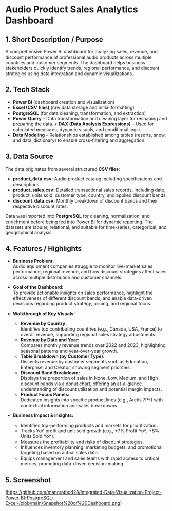 # Audio Product Sales Analytics Dashboard

## 1. Short Description / Purpose

A comprehensive Power BI dashboard for analyzing sales, revenue, and discount performance of professional audio products across multiple countries and customer segments. The dashboard helps business stakeholders quickly identify trends, regional performance, and discount strategies using data integration and dynamic visualizations.

## 2. Tech Stack

- **Power BI** (dashboard creation and visualization)
- **Excel (CSV files)** (raw data storage and initial formatting)
- **PostgreSQL** (for data cleaning, transformation, and extraction)
- **Power Query** – Data transformation and cleaning layer for reshaping and preparing the data.
• **DAX (Data Analysis Expressions)** – Used for calculated measures, dynamic visuals, and conditional logic.
- **Data Modeling** – Relationships established among tables (resorts, snow, and data_dictionary) to enable cross-filtering and aggregation.

## 3. Data Source

The data originates from several structured **CSV files**:
- **product_data.csv:** Audio product catalog including specifications and descriptions.
- **product_sales.csv:** Detailed transactional sales records, including date, product, units sold, customer type, country, and applied discount bands.
- **discount_data.csv:** Monthly breakdown of discount bands and their respective discount rates.

Data was imported into **PostgreSQL** for cleaning, normalization, and enrichment before being fed into Power BI for dynamic reporting. The datasets are tabular, relational, and suitable for time-series, categorical, and geographical analysis.

## 4. Features / Highlights

- **Business Problem:**  
  Audio equipment companies struggle to monitor live-market sales performance, regional revenue, and how discount strategies affect sales across multiple distribution and customer channels.

- **Goal of the Dashboard:**  
  To provide actionable insights on sales performance, highlight the effectiveness of different discount bands, and enable data-driven decisions regarding product strategy, pricing, and regional focus.

- **Walkthrough of Key Visuals:**  
  - **Revenue by Country:**  
    Identifies top contributing countries (e.g., Canada, USA, France) to overall revenue, supporting regional sales strategy adjustments.
  - **Revenue by Date and Year:**  
    Compares monthly revenue trends over 2022 and 2023, highlighting seasonal patterns and year-over-year growth.
  - **Table Breakdown (by Customer Type):**  
    Dissects revenue by customer segments such as Education, Enterprise, and Creator, showing segment priorities.
  - **Discount Band Breakdown:**  
    Displays the proportion of sales in None, Low, Medium, and High discount bands via a donut chart, offering an at-a-glance understanding of discount utilization and potential margin impacts.
  - **Product Focus Panels:**  
    Dedicated insights into specific product lines (e.g., Arctis 7P+) with contextual information and sales breakdowns.

- **Business Impact & Insights:**  
  - Identifies top-performing products and markets for prioritization.
  - Tracks YoY profit and unit sold growth (e.g., +7% Profit YoY, +8% Units Sold YoY).
  - Measures the profitability and risks of discount strategies.
  - Influences inventory planning, marketing budgets, and promotional targeting based on actual sales data.
  - Equips management and sales teams with rapid access to critical metrics, promoting data-driven decision-making.

 ## 5. Screenshot
 (https://github.com/mannrathod28/Integrated-Data-Visualization-Project-Power-BI-PostgreSQL-Excel-/blob/main/Snapshot%20of%20Dashboard.png)
